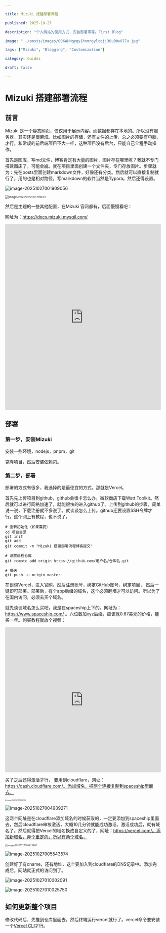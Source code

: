 ```yaml
---

title: Mizuki 搭建部署流程

published: 2025-10-27

description: "个人网站的使用方式，安装部署等等。First Blog"

image: "../posts/images/006WHNqygy1hnmrgyltcjj30u00u077u.jpg"

tags: ["Mizuki", "Blogging", "Customization"]

category: Guides

draft: false

---
```


# Mizuki 搭建部署流程

## 前言

  Mizuki 是一个静态网页，仅仅用于展示内容。而数据都存在本地的。所以没有服务器，其实还是很麻烦。比如图片的存储，还有文件的上传，总之必须要有电脑，才行，和常规的前后端项目不大一样，这种项目没有后台，只能自己全程手动操作。

  首先是图库，写md文件，博客肯定有大量的图片，图片存在哪里呢？我就不专门搭建图床了，可能会崩。就在项目里面创建一个文件夹，专门存放图片。步骤就为：先在posts里面创建markdown文件，好像还有分类。然后就可以直接复制就行了，用的也是相对路径。写markdown的软件当然是Typora。然后还得设置。

![image-20251027001909056](images/image-20251027001909056.png)





<img src="images/image-20251027001719133.png" alt="image-20251027001719133" style="zoom: 67%;" />

然后是主题的一些其他配置，在Mizuki 官网都有，后面慢慢看吧：

网址为：https://docs.mizuki.mysqil.com/

<iframe width="100%" height="600" src="https://docs.mizuki.mysqil.com/" title="YouTube video player" frameborder="0" allow="accelerometer; autoplay; clipboard-write; encrypted-media; gyroscope; picture-in-picture; web-share" allowfullscreen></iframe>

## 部署

### 第一步，安装Mizuki 

安装一些环境，nodejs，pnpm，git

克隆项目，然后安装依赖包。

### 第二步，部署

部署的方式有很多，我选择的是最便宜的方式。那就是Vercel。

首先先上传项目到github，github会很卡怎么办。微软商店下载Watt Toolkit。然后就可以进行网络加速了，就能很快的进入github了。上传到github的步骤，简单说一说，下载注册就不多说了。就谈谈怎么上传。github还要设置SSH令牌才行。这个网上有教程，也不说了。

```git
# 重新初始化（如果需要）
cd 项目目录
git init
git add .
git commit -m "Mizuki 搭建部署流程博客提交"

# 设置远程仓库
git remote add origin https://github.com/用户名/仓库名.git

# 推送
git push -u origin master
```

在谈谈Vercel，进入官网，然后注册账号，绑定GitHub账号，绑定项目， 然后一键即可部署。部署后，有个app后缀的域名，这个必须翻墙才可以访问。所以为了在国内访问，必须去买个域名。

就先谈谈域名怎么买吧，我是在spaceship上下的。网址为：https://www.spaceship.com/ 。六位数加xyz后缀，应该就0.67美元的价格，能买一年。购买教程就放个视频：

<iframe width="100%" height="468" src="https://www.bilibili.com/video/BV12A9pYmEZh/?spm_id_from=333.1391.0.0" title="YouTube video player" frameborder="0" allow="accelerometer; autoplay; clipboard-write; encrypted-media; gyroscope; picture-in-picture; web-share" allowfullscreen></iframe>

买了之后还得激活才行， 要用到cloudflare，网址：https://dash.cloudflare.com/。添加域名，把两个连接复制到spaceship里面去。

<img src="images/image-20251027004830502.png" alt="image-20251027004830502" style="zoom: 33%;" />





![image-20251027004939271](images/image-20251027004939271.png)

这两个网址是在cloudflare添加域名的时候获取的，一定要添加到spaceship里面去，然后cloudflare审核激活，大概10几分钟就能成功激活。激活成功后，就有域名了。然后就得把Vercel的域名换成自定义的了，网址：https://vercel.com/。添加新域名，弄个重定向，所以有两个域名，

<img src="images/image-20251027005423980.png" alt="image-20251027005423980" style="zoom: 50%;" />





![image-20251027005543574](images/image-20251027005543574.png)

创建好了有cname，还有地址，这个要加入到cloudflare的DNS记录中。添加完成后，网站就正式的访问到了。

![image-20251027010002091](images/image-20251027010002091.png)

![image-20251027010025750](images/image-20251027010025750.png)

## 如何更新整个项目

修改代码后，先推到仓库里面去。然后终端运行vercel就行了。vercel命令要安装一个[Vercel CLI](https://vercel.com/docs/cli)才行。

















